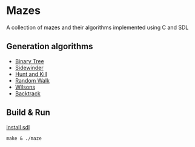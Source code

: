 # Mazes

A collection of mazes and their algorithms implemented using C and SDL

## Generation algorithms

- [Binary Tree](b_tree.c)
- [Sidewinder](sidewinder.c)
- [Hunt and Kill](hunt_and_kill.c)
- [Random Walk](random_walk.c)
- [Wilsons](wilson.c)
- [Backtrack](backtrack.c)

## Build & Run

[install sdl](https://wiki.libsdl.org/Installation)

`make & ./maze`
